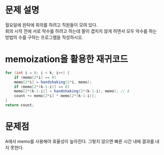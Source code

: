 # 문제 설명
월요일에 원탁에 회의를 하려고 직원들이 모여 있다.  
회의 시작 전에 서로 악수를 하려고 하는데 팔이 겹치지 않게 하면서 모두 악수를 하는 방법의 수를 구하는 프로그램을 작성하시오.

# memoization을 활용한 재귀코드
```java
for (int i = 0; i < k; i++) {
	if (memo[2*i] == 0)
	memo[2*i] = handshaking(2*i, memo);
	if (memo[2*(k-1-i)] == 0)
	memo[2*(k-1-i)] = handshaking(2*(k-1-i), memo); // A
	count += memo[2*i] * memo[2*(k-1-i)];
}
return count;
```

# 문제점
A에서 memo를 사용해야 효율성이 높아진다. 그렇지 않으면 빠른 시간 내에 결과를 내지 못한다.
